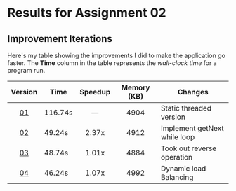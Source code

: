 # Results for Assignment 02

## Improvement Iterations

Here's my table showing the improvements I did to make the application go faster.  The **Time** column in the table represents the _wall-clock time_ for a program run.

| Version | Time | Speedup | Memory (KB) | Changes |
| :-----: | ---- | :-----: | :------: | ------- |
| [01](0.cpp) | 116.74s | &mdash; | 4904 | Static threaded version |
| [02](0.05.cpp)| 49.24s | 2.37x | 4912 | Implement getNext while loop |
| [03](0.1.cpp)| 48.74s | 1.01x | 4884 | Took out reverse operation |
| [04](1.cpp) |  46.24s | 1.07x | 4992 | Dynamic load Balancing |
